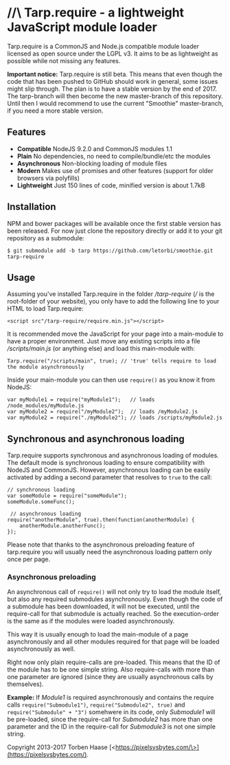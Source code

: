 //\ Tarp.require - a lightweight JavaScript module loader
=========================================================
Tarp.require is a CommonJS and Node.js compatible module loader licensed as open source under the LGPL v3. It aims to be
as lightweight as possible while not missing any features.

**Important notice:** Tarp.require is still beta. This means that even though the code that has been pushed to GitHub
should work in general, some issues might slip through. The plan is to have a stable version by the end of 2017. The
tarp-branch will then become the new master-branch of this repository. Until then I would recommend to use the current
"Smoothie" master-branch, if you need a more stable version.

## Features

* **Compatible** NodeJS 9.2.0 and CommonJS modules 1.1
* **Plain** No dependencies, no need to compile/bundle/etc the modules
* **Asynchronous** Non-blocking loading of module files
* **Modern** Makes use of promises and other features (support for older browsers via polyfills)
* **Lightweight** Just 150 lines of code, minified version is about 1.7kB

## Installation

NPM and bower packages will be available once the first stable version has been released. For now just clone the
repository directly or add it to your git repository as a submodule:

```
$ git submodule add -b tarp https://github.com/letorbi/smoothie.git tarp-require
```

## Usage

Assuming you've installed Tarp.require in the folder */tarp-require* (*/* is the root-folder of your website), you only
have to add the following line to your HTML to load Tarp.require:

```
<script src"/tarp-require/require.min.js"></script>
```

It is recommended move the JavaScript for your page into a main-module to have a proper environment. Just move any
existing scripts into a file */scripts/main.js* (or anything else) and load this main-module with:

```
Tarp.require("/scripts/main", true); // 'true' tells require to load the module asynchronously
```

Inside your main-module you can then use `require()` as you know it from NodeJS:

```
var myModule1 = require("myModule1");   // loads /node_modules/myModule.js
var myModule2 = require("/myModule2");  // loads /myModule2.js
var myModule2 = require("./myModule2"); // loads /scripts/myModule2.js

```

## Synchronous and asynchronous loading

Tarp.require supports synchronous and asynchronous loading of modules. The default mode is synchronous loading to ensure
compatibility with NodeJS and CommonJS. However, asynchronous loading can be easily activated by adding a second
parameter that resolves to `true` to the call:

```
// synchronous loading
var someModule = require("someModule");
someModule.someFunc();

 // asynchronous loading
require("anotherModule", true).then(function(anotherModule) {
    anotherModule.anotherFunc();
});
```

Please note that thanks to the asynchronous preloading feature of tarp.require you will usually need the asynchronous
loading pattern only once per page.

### Asynchronous preloading

An asynchronous call of `require()` will not only try to load the module itself, but also any required submodules
asynchronously. Even though the code of a submodule has been downloaded, it will not be executed, until the
require-call for that submodule is actually reached. So the execution-order is the same as if the modules were loaded
asynchronously.

This way it is usually enough to load the main-module of a page asynchronously and all other modules required for that
page will be loaded asynchronously as well.

Right now only plain require-calls are pre-loaded. This means that the ID of the module has to be one simple string.
Also require-calls with more than one parameter are ignored (since they are usually asynchronous calls by themselves).

**Example:** If *Module1* is required asynchronously and contains the require calls `require("Submodule1")`,
`require("Submodule2", true)` and `require("Submodule" + "3")` somehwere in its code, only *Submodule1* will be
pre-loaded, since the require-call for *Submodule2* has more than one parameter and the ID in the require-call  for
*Submodule3* is not one simple string.



Copyright 2013-2017 Torben Haase [\<https://pixelsvsbytes.com/\>](https://pixelsvsbytes.com/).
